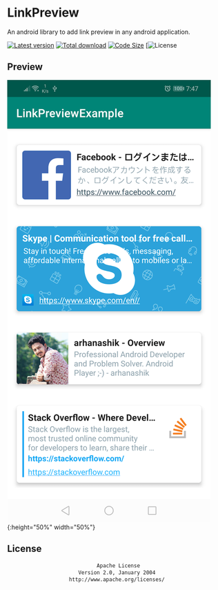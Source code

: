 # LinkPreview

An android library to add link preview in any android application.

[![Latest version](https://jitpack.io/v/arhanashik/LinkPreview.svg)](https://jitpack.io/#arhanashik/LinkPreview)
[![Total download](https://img.shields.io/github/downloads/arhanashik/LinkPreview/total.svg)]()
[![Code Size](https://img.shields.io/github/languages/code-size/arhanashik/LinkPreview)]()
[![License](https://img.shields.io/github/license/arhanashik/LinkPreview)

## Preview
![Screen Shot](app/sampledata/screenshot.png){:height="50%" width="50%"}

## License
                                 Apache License
                           Version 2.0, January 2004
                        http://www.apache.org/licenses/